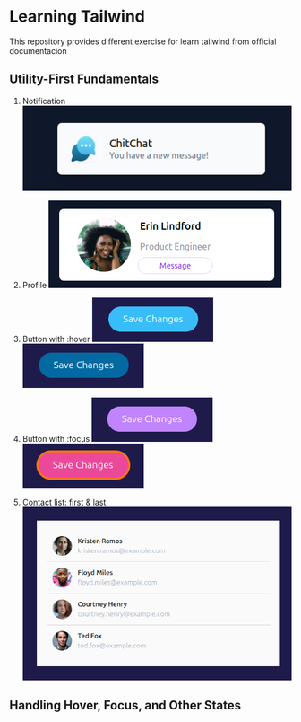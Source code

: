 # Learning Tailwind

This repository provides different exercise for learn tailwind from official documentacion

## Utility-First Fundamentals

1. Notification
   ![result](/src/assets/img-notification.png)

2. Profile
   ![result](/src/assets/img-profile.png)

3. Button with :hover
   ![result](/src/assets/img-button-hover-1.png)
   ![result](/src/assets/img-button-hover-2.png)

4. Button with :focus
   ![result](/src/assets/img-button-focus-1.png)
   ![result](/src/assets/img-button-focus-2.png)

5. Contact list: first & last
   ![result](/src/assets/img-contact-list-first-last.png)

## Handling Hover, Focus, and Other States
